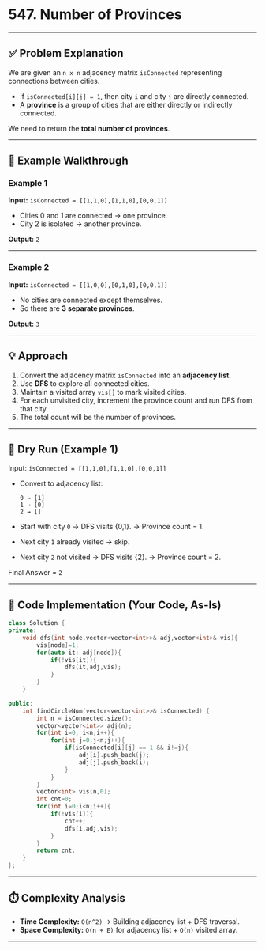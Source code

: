 
# 547. Number of Provinces

---

## ✅ Problem Explanation

We are given an `n x n` adjacency matrix `isConnected` representing connections between cities.

* If `isConnected[i][j] = 1`, then city `i` and city `j` are directly connected.
* A **province** is a group of cities that are either directly or indirectly connected.

We need to return the **total number of provinces**.

---

## 🔹 Example Walkthrough

### Example 1

**Input:**
`isConnected = [[1,1,0],[1,1,0],[0,0,1]]`

* Cities 0 and 1 are connected → one province.
* City 2 is isolated → another province.

**Output:**
`2`

---

### Example 2

**Input:**
`isConnected = [[1,0,0],[0,1,0],[0,0,1]]`

* No cities are connected except themselves.
* So there are **3 separate provinces**.

**Output:**
`3`

---

## 💡 Approach

1. Convert the adjacency matrix `isConnected` into an **adjacency list**.
2. Use **DFS** to explore all connected cities.
3. Maintain a visited array `vis[]` to mark visited cities.
4. For each unvisited city, increment the province count and run DFS from that city.
5. The total count will be the number of provinces.

---

## 🧩 Dry Run (Example 1)

Input: `isConnected = [[1,1,0],[1,1,0],[0,0,1]]`

* Convert to adjacency list:

  ```
  0 → [1]  
  1 → [0]  
  2 → []  
  ```

* Start with city `0` → DFS visits {0,1}. → Province count = 1.

* Next city `1` already visited → skip.

* Next city `2` not visited → DFS visits {2}. → Province count = 2.

Final Answer = `2`

---


## 📝 Code Implementation (Your Code, As-Is)

```cpp
class Solution {
private:
    void dfs(int node,vector<vector<int>>& adj,vector<int>& vis){
        vis[node]=1;
        for(auto it: adj[node]){
            if(!vis[it]){
                dfs(it,adj,vis);
            }
        }
    }

public:
    int findCircleNum(vector<vector<int>>& isConnected) {
        int n = isConnected.size();
        vector<vector<int>> adj(n);
        for(int i=0; i<n;i++){
            for(int j=0;j<n;j++){
                if(isConnected[i][j] == 1 && i!=j){
                    adj[i].push_back(j);
                    adj[j].push_back(i);
                }
            }
        }
        vector<int> vis(n,0);
        int cnt=0;
        for(int i=0;i<n;i++){
            if(!vis[i]){
                cnt++;
                dfs(i,adj,vis);
            }
        }
        return cnt;
    }
};
```

---

## ⏱️ Complexity Analysis

* **Time Complexity:** `O(n^2)` → Building adjacency list + DFS traversal.
* **Space Complexity:** `O(n + E)` for adjacency list + `O(n)` visited array.

---
